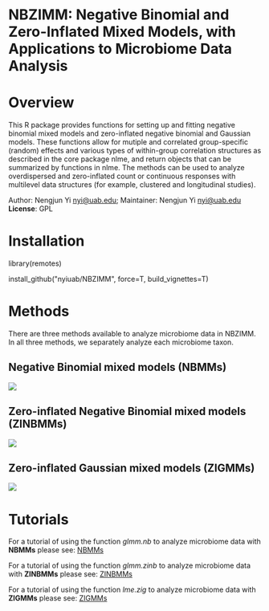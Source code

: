 # NBZIMM: Negative Binomial and Zero-Inflated Mixed Models, with Applications to Microbiome Data Analysis

# Overview

This R package provides functions for setting up and fitting negative binomial mixed models and zero-inflated negative binomial and Gaussian models. These functions allow for mutiple and correlated group-specific (random) effects and various types of within-group correlation structures as described in the core package nlme, and return objects that can be summarized by functions in nlme. The methods can be used to analyze overdispersed and zero-inflated count or continuous responses with multilevel data structures (for example, clustered and longitudinal studies). 

Author: Nengjun Yi nyi@uab.edu; Maintainer: Nengjun Yi nyi@uab.edu
**License**: GPL

# Installation

 library(remotes)

 install_github("nyiuab/NBZIMM", force=T, build_vignettes=T)

# Methods

There are three methods available to analyze microbiome data in NBZIMM. In all three methods, we separately analyze each microbiome taxon. 

 ## Negative Binomial mixed models (NBMMs)
 
![](https://github.com/nyiuab/NBZIMM/blob/master/images/nbmms.PNG?raw=true)

 ## Zero-inflated Negative Binomial mixed models (ZINBMMs)

![](https://github.com/nyiuab/NBZIMM/blob/master/images/zinbmms.PNG?raw=true)

 ## Zero-inflated Gaussian mixed models (ZIGMMs)
 
![](https://github.com/nyiuab/NBZIMM/blob/master/images/zigmms.PNG?raw=true)

# Tutorials

For a tutorial of using the function *glmm.nb* to analyze microbiome data with **NBMMs** please see: 
[NBMMs](https://github.com/nyiuab/NBZIMM/tree/master/tutorial/nbmms.md)

For a tutorial of using the function *glmm.zinb* to analyze microbiome data with **ZINBMMs** please see: 
[ZINBMMs](https://github.com/nyiuab/NBZIMM/tree/master/tutorial/zinbmms.md)

For a tutorial of using the function *lme.zig* to analyze microbiome data with **ZIGMMs** please see: 
[ZIGMMs](https://github.com/nyiuab/NBZIMM/tree/master/tutorial/zigmms.md)



